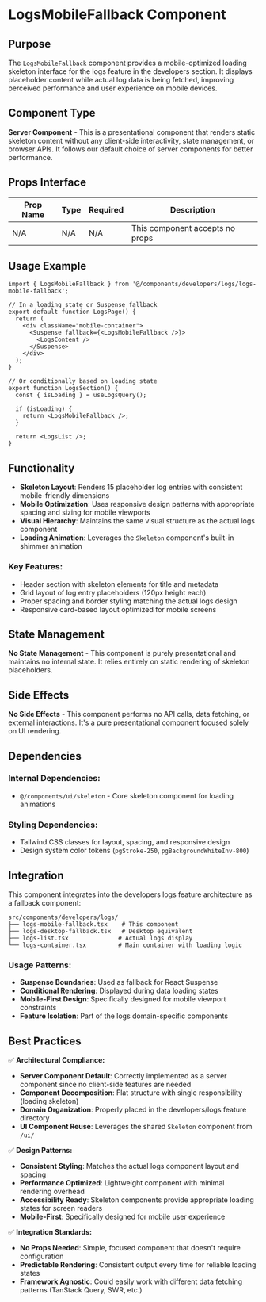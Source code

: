 # LogsMobileFallback Component

## Purpose

The `LogsMobileFallback` component provides a mobile-optimized loading skeleton interface for the logs feature in the developers section. It displays placeholder content while actual log data is being fetched, improving perceived performance and user experience on mobile devices.

## Component Type

**Server Component** - This is a presentational component that renders static skeleton content without any client-side interactivity, state management, or browser APIs. It follows our default choice of server components for better performance.

## Props Interface

| Prop Name | Type | Required | Description |
|-----------|------|----------|-------------|
| N/A | N/A | N/A | This component accepts no props |

## Usage Example

```tsx
import { LogsMobileFallback } from '@/components/developers/logs/logs-mobile-fallback';

// In a loading state or Suspense fallback
export default function LogsPage() {
  return (
    <div className="mobile-container">
      <Suspense fallback={<LogsMobileFallback />}>
        <LogsContent />
      </Suspense>
    </div>
  );
}

// Or conditionally based on loading state
export function LogsSection() {
  const { isLoading } = useLogsQuery();
  
  if (isLoading) {
    return <LogsMobileFallback />;
  }
  
  return <LogsList />;
}
```

## Functionality

- **Skeleton Layout**: Renders 15 placeholder log entries with consistent mobile-friendly dimensions
- **Mobile Optimization**: Uses responsive design patterns with appropriate spacing and sizing for mobile viewports
- **Visual Hierarchy**: Maintains the same visual structure as the actual logs component
- **Loading Animation**: Leverages the `Skeleton` component's built-in shimmer animation

### Key Features:
- Header section with skeleton elements for title and metadata
- Grid layout of log entry placeholders (120px height each)
- Proper spacing and border styling matching the actual logs design
- Responsive card-based layout optimized for mobile screens

## State Management

**No State Management** - This component is purely presentational and maintains no internal state. It relies entirely on static rendering of skeleton placeholders.

## Side Effects

**No Side Effects** - This component performs no API calls, data fetching, or external interactions. It's a pure presentational component focused solely on UI rendering.

## Dependencies

### Internal Dependencies:
- `@/components/ui/skeleton` - Core skeleton component for loading animations

### Styling Dependencies:
- Tailwind CSS classes for layout, spacing, and responsive design
- Design system color tokens (`pgStroke-250`, `pgBackgroundWhiteInv-800`)

## Integration

This component integrates into the developers logs feature architecture as a fallback component:

```
src/components/developers/logs/
├── logs-mobile-fallback.tsx    # This component
├── logs-desktop-fallback.tsx   # Desktop equivalent
├── logs-list.tsx              # Actual logs display
└── logs-container.tsx         # Main container with loading logic
```

### Usage Patterns:
- **Suspense Boundaries**: Used as fallback for React Suspense
- **Conditional Rendering**: Displayed during data loading states
- **Mobile-First Design**: Specifically designed for mobile viewport constraints
- **Feature Isolation**: Part of the logs domain-specific components

## Best Practices

✅ **Architectural Compliance:**
- **Server Component Default**: Correctly implemented as a server component since no client-side features are needed
- **Component Decomposition**: Flat structure with single responsibility (loading skeleton)
- **Domain Organization**: Properly placed in the developers/logs feature directory
- **UI Component Reuse**: Leverages the shared `Skeleton` component from `/ui/`

✅ **Design Patterns:**
- **Consistent Styling**: Matches the actual logs component layout and spacing
- **Performance Optimized**: Lightweight component with minimal rendering overhead
- **Accessibility Ready**: Skeleton components provide appropriate loading states for screen readers
- **Mobile-First**: Specifically designed for mobile user experience

✅ **Integration Standards:**
- **No Props Needed**: Simple, focused component that doesn't require configuration
- **Predictable Rendering**: Consistent output every time for reliable loading states
- **Framework Agnostic**: Could easily work with different data fetching patterns (TanStack Query, SWR, etc.)
